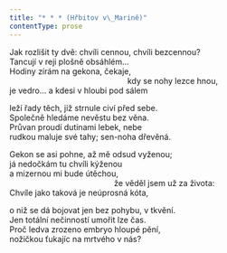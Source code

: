 ```yaml
---
title: "* * * (Hřbitov v\_Marině)"
contentType: prose
---
```


<section>

Jak rozlišit ty dvě: chvíli cennou, chvíli bezcennou?  
Tancují v reji plošně obsáhlém…  
Hodiny zírám na gekona, čekaje,  
                                                     kdy se nohy lezce hnou,  
je vedro… a kdesi v hloubi pod sálem

leží řady těch, již strnule civí před sebe.  
Společně hledáme nevěstu bez věna.  
Průvan proudí dutinami lebek, nebe  
rudkou maluje své tahy; sen-noha dřevěná.

Gekon se asi pohne, až mě odsud vyženou;  
já nedočkám tu chvíli kýženou  
a mizernou mi bude útěchou,  
                                               že věděl jsem už za života:  
Chvíle jako taková je neúprosná kóta,

o niž se dá bojovat jen bez pohybu, v tkvění.  
Jen totální nečinností umořit lze čas.  
Proč ledva zrozeno embryo hloupé pění,  
nožičkou ťukajíc na mrtvého v nás?

</section>

